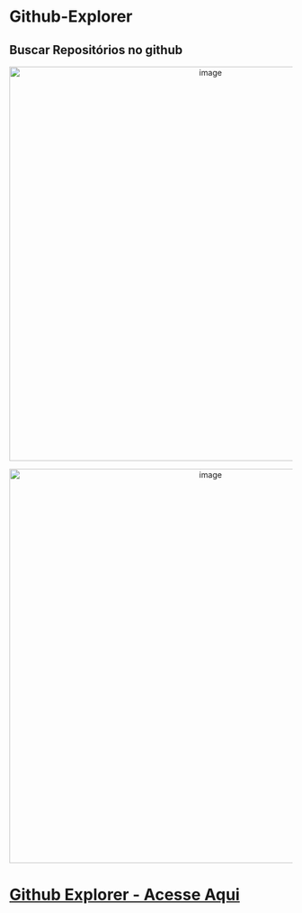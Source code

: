 # Github-Explorer
Buscar Repositórios no github
------------
<p align="center">
  <img src="https://i.ibb.co/qYx0w4T/image.png" alt="image" border="0" width=700>
</p>

<p align="center">
  <img src="https://i.ibb.co/xHXSszB/image.png" alt="image" border="0" width=700>
</p>

 # [Github Explorer - Acesse Aqui](https://githubxplorer.herokuapp.com/) 
 
